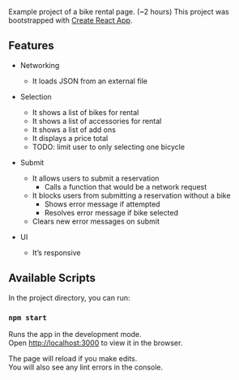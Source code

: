 Example project of a bike rental page. (~2 hours)
This project was bootstrapped with [Create React App](https://github.com/facebook/create-react-app).

## Features

* Networking
	- It loads JSON from an external file

* Selection
	- It shows a list of bikes for rental
	- It shows a list of accessories for rental
	- It shows a list of add ons
	- It displays a price total
	- TODO: limit user to only selecting one bicycle
* Submit
	- It allows users to submit a reservation
		- Calls a function that would be a network request
	- It blocks users from submitting a reservation without a bike
		- Shows error message if attempted
		- Resolves error message if bike selected
	- Clears new error messages on submit
* UI
	- It’s responsive

## Available Scripts

In the project directory, you can run:

### `npm start`

Runs the app in the development mode.<br>
Open [http://localhost:3000](http://localhost:3000) to view it in the browser.

The page will reload if you make edits.<br>
You will also see any lint errors in the console.
